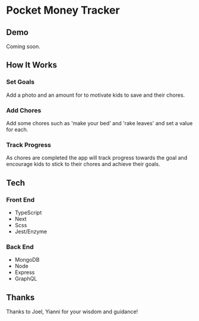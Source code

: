 # Pocket Money Tracker

## Demo

Coming soon.

## How It Works

### Set Goals

Add a photo and an amount for to motivate kids to save and their chores.

### Add Chores

Add some chores such as 'make your bed' and 'rake leaves' and set a value for each.

### Track Progress

As chores are completed the app will track progress towards the goal and encourage kids to stick to their chores and achieve their goals.

## Tech

### Front End

- TypeScript
- Next
- Scss
- Jest/Enzyme

### Back End

- MongoDB
- Node
- Express
- GraphQL

## Thanks

Thanks to Joel, Yianni for your wisdom and guidance!

